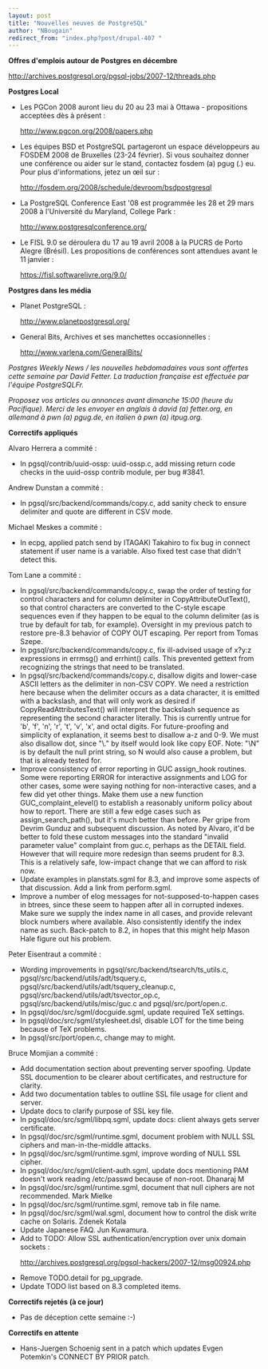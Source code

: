 ```yaml
---
layout: post
title: "Nouvelles neuves de PostgreSQL"
author: "NBougain"
redirect_from: "index.php?post/drupal-407 "
---
```




<!--break-->

<p><strong>Offres d'emplois autour de Postgres en décembre</strong></p>

<p><a target="_blank" href="http://archives.postgresql.org/pgsql-jobs/2007-12/threads.php">http://archives.postgresql.org/pgsql-jobs/2007-12/threads.php</a></p>

<p><strong>Postgres Local</strong></p>

<ul>

<li>Les PGCon 2008 auront lieu du 20 au 23 mai à Ottawa - propositions acceptées dès à présent&nbsp;:

<a target="_blank" href="http://www.pgcon.org/2008/papers.php">http://www.pgcon.org/2008/papers.php</a></li>

<li>Les équipes BSD et PostgreSQL partageront un espace développeurs au FOSDEM 2008 de Bruxelles (23-24 février). Si vous souhaitez donner une conférence ou aider sur le stand, contactez fosdem (a) pgug (.) eu. Pour plus d'informations, jetez un œil sur&nbsp;:

<a target="_blank" href="http://fosdem.org/2008/schedule/devroom/bsdpostgresql">http://fosdem.org/2008/schedule/devroom/bsdpostgresql</a></li>

<li>La PostgreSQL Conference East '08 est programmée les 28 et 29 mars 2008 à l'Université du Maryland, College Park&nbsp;:

<a target="_blank" href="http://www.postgresqlconference.org/">http://www.postgresqlconference.org/</a></li>

<li>Le FISL 9.0 se déroulera du 17 au 19 avril 2008 à la PUCRS de Porto Alegre (Brésil). Les propositions de conférences sont attendues avant le 11 janvier&nbsp;:

<a target="_blank" href="https://fisl.softwarelivre.org/9.0/">https://fisl.softwarelivre.org/9.0/</a></li>

</ul>

<p><strong>Postgres dans les média</strong></p>

<ul>

<li>Planet PostgreSQL&nbsp;:

<a target="_blank" href="http://www.planetpostgresql.org/">http://www.planetpostgresql.org/</a></li>

<li>General Bits, Archives et ses manchettes occasionnelles&nbsp;:

<a target="_blank" href="http://www.varlena.com/GeneralBits/">http://www.varlena.com/GeneralBits/</a></li>

</ul>

<p><em>Postgres Weekly News / les nouvelles hebdomadaires vous sont offertes cette semaine par David Fetter. La traduction française est effectuée par l'équipe PostgreSQLFr.</em></p>

<p><em>Proposez vos articles ou annonces avant dimanche 15:00 (heure du Pacifique). Merci de les envoyer en anglais à david (a) fetter.org, en allemand à pwn (a) pgug.de, en italien à pwn (a) itpug.org.</em></p>

<p><strong>Correctifs appliqués</strong></p>

<p>Alvaro Herrera a commité&nbsp;:</p>

<ul>

<li>In pgsql/contrib/uuid-ossp: uuid-ossp.c, add missing return code checks in the uuid-ossp contrib module, per bug #3841.</li>

</ul>

<p>Andrew Dunstan a commité&nbsp;:</p>

<ul>

<li>In pgsql/src/backend/commands/copy.c, add sanity check to ensure delimiter and quote are different in CSV mode.</li>

</ul>

<p>Michael Meskes a commité&nbsp;:</p>

<ul>

<li>In ecpg, applied patch send by ITAGAKI Takahiro to fix bug in connect statement if user name is a variable. Also fixed test case that didn't detect this.</li>

</ul>

<p>Tom Lane a commité&nbsp;:</p>

<ul>

<li>In pgsql/src/backend/commands/copy.c, swap the order of testing for control characters and for column delimiter in CopyAttributeOutText(), so that control characters are converted to the C-style escape sequences even if they happen to be equal to the column delimiter (as is true by default for tab, for example). Oversight in my previous patch to restore pre-8.3 behavior of COPY OUT escaping. Per report from Tomas Szepe.</li>

<li>In pgsql/src/backend/commands/copy.c, fix ill-advised usage of x?y:z expressions in errmsg() and errhint() calls. This prevented gettext from recognizing the strings that need to be translated.</li>

<li>In pgsql/src/backend/commands/copy.c, disallow digits and lower-case ASCII letters as the delimiter in non-CSV COPY. We need a restriction here because when the delimiter occurs as a data character, it is emitted with a backslash, and that will only work as desired if CopyReadAttributesText() will interpret the backslash sequence as representing the second character literally. This is currently untrue for 'b', 'f', 'n', 'r', 't', 'v', 'x', and octal digits. For future-proofing and simplicity of explanation, it seems best to disallow a-z and 0-9. We must also disallow dot, since "\." by itself would look like copy EOF. Note: "\N" is by default the null print string, so N would also cause a problem, but that is already tested for.</li>

<li>Improve consistency of error reporting in GUC assign_hook routines. Some were reporting ERROR for interactive assignments and LOG for other cases, some were saying nothing for non-interactive cases, and a few did yet other things. Make them use a new function GUC_complaint_elevel() to establish a reasonably uniform policy about how to report. There are still a few edge cases such as assign_search_path(), but it's much better than before. Per gripe from Devrim Gunduz and subsequent discussion. As noted by Alvaro, it'd be better to fold these custom messages into the standard "invalid parameter value" complaint from guc.c, perhaps as the DETAIL field. However that will require more redesign than seems prudent for 8.3. This is a relatively safe, low-impact change that we can afford to risk now.</li>

<li>Update examples in planstats.sgml for 8.3, and improve some aspects of that discussion. Add a link from perform.sgml.</li>

<li>Improve a number of elog messages for not-supposed-to-happen cases in btrees, since these seem to happen after all in corrupted indexes. Make sure we supply the index name in all cases, and provide relevant block numbers where available. Also consistently identify the index name as such. Back-patch to 8.2, in hopes that this might help Mason Hale figure out his problem.</li>

</ul>

<p>Peter Eisentraut a commité&nbsp;:</p>

<ul>

<li>Wording improvements in pgsql/src/backend/tsearch/ts_utils.c, pgsql/src/backend/utils/adt/tsquery.c, pgsql/src/backend/utils/adt/tsquery_cleanup.c, pgsql/src/backend/utils/adt/tsvector_op.c, pgsql/src/backend/utils/misc/guc.c and pgsql/src/port/open.c.</li>

<li>In pgsql/doc/src/sgml/docguide.sgml, update required TeX settings.</li>

<li>In pgsql/doc/src/sgml/stylesheet.dsl, disable LOT for the time being because of TeX problems.</li>

<li>In pgsql/src/port/open.c, change may to might.</li>

</ul>

<p>Bruce Momjian a commité&nbsp;:</p>

<ul>

<li>Add documentation section about preventing server spoofing. Update SSL documention to be clearer about certificates, and restructure for clarity.</li>

<li>Add two documentation tables to outline SSL file usage for client and server.</li>

<li>Update docs to clarify purpose of SSL key file.</li>

<li>In pgsql/doc/src/sgml/libpq.sgml, update docs: client always gets server certificate.</li>

<li>In pgsql/doc/src/sgml/runtime.sgml, document problem with NULL SSL ciphers and man-in-the-middle attacks.</li>

<li>In pgsql/doc/src/sgml/runtime.sgml, improve wording of NULL SSL cipher.</li>

<li>In pgsql/doc/src/sgml/client-auth.sgml, update docs mentioning PAM doesn't work reading /etc/passwd because of non-root. Dhanaraj M</li>

<li>In pgsql/doc/src/sgml/runtime.sgml, document that null ciphers are not recommended. Mark Mielke</li>

<li>In pgsql/doc/src/sgml/runtime.sgml, remove tab in file name.</li>

<li>In pgsql/doc/src/sgml/wal.sgml, document how to control the disk write cache on Solaris. Zdenek Kotala</li>

<li>Update Japanese FAQ. Jun Kuwamura.</li>

<li>Add to TODO: Allow SSL authentication/encryption over unix domain sockets&nbsp;:

<a target="_blank" href="http://archives.postgresql.org/pgsql-hackers/2007-12/msg00924.php">http://archives.postgresql.org/pgsql-hackers/2007-12/msg00924.php</a></li>

<li>Remove TODO.detail for pg_upgrade.</li>

<li>Update TODO list based on 8.3 completed items.</li>

</ul>

<p><strong>Correctifs rejetés (à ce jour)</strong></p>

<ul>

<li>Pas de déception cette semaine&nbsp;:-)</li>

</ul>

<p><strong>Correctifs en attente</strong></p>

<ul>

<li>Hans-Juergen Schoenig sent in a patch which updates Evgen Potemkin's CONNECT BY PRIOR patch.</li>

</ul>
